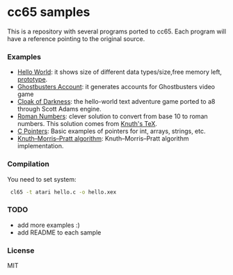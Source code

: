 #  cc65 samples

This is a repository with several programs ported to cc65. 
Each program will have a reference pointing to the original source.

### Examples

 * [Hello World](https://github.com/devwebcl/cc65-samples/blob/master/src/hello-world/hello.c): it shows size of different data types/size,free memory left, [prototype](https://github.com/devwebcl/cc65-samples/blob/master/src/hello-world/prototype.c).
 * [Ghostbusters Account](https://github.com/devwebcl/cc65-samples/blob/master/src/ghostbusters/ghostbcc.c): it generates accounts for Ghostbusters video game
 * [Cloak of Darkness](https://github.com/devwebcl/cc65-samples/blob/master/src/cloak/cloak.c): the hello-world text adventure game ported to a8 through Scott Adams engine.
 * [Roman Numbers](https://github.com/devwebcl/cc65-samples/blob/master/src/romans/romans.c): clever solution to convert from base 10 to roman numbers. This solution comes from [Knuth's TeX](http://mirrors.ctan.org/systems/knuth/dist/tex/tex.web).
 * [C Pointers](https://github.com/devwebcl/cc65-samples/blob/master/src/pointers/pointers.c): Basic examples of pointers for int, arrays, strings, etc.
 * [Knuth–Morris–Pratt algorithm](https://github.com/devwebcl/cc65-samples/blob/master/src/kmp/kmp.c): Knuth–Morris–Pratt algorithm implementation.
 

### Compilation
You need to set system:

```sh
 cl65 -t atari hello.c -o hello.xex
```


### TODO

 - add more examples :)
 - add README to each sample



### License

MIT
